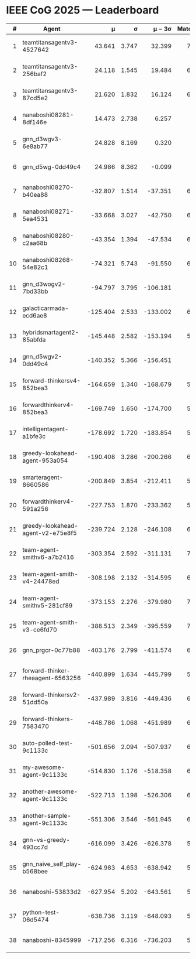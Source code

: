 # IEEE CoG 2025 — Leaderboard

| # | Agent | μ | σ | μ − 3σ | Matches | Updated |
|---:|---|---:|---:|---:|---:|---|
| 1 | teamtitansagentv3-4527642 | 43.641 | 3.747 | 32.399 | 7176 | 2025-08-30 10:48 |
| 2 | teamtitansagentv3-256baf2 | 24.118 | 1.545 | 19.484 | 6676 | 2025-08-30 10:48 |
| 3 | teamtitansagentv3-87cd5e2 | 21.620 | 1.832 | 16.124 | 6360 | 2025-08-30 10:48 |
| 4 | nanaboshi08281-8df146e | 14.473 | 2.738 | 6.257 | 276 | 2025-08-30 10:48 |
| 5 | gnn_d3wgv3-6e8ab77 | 24.828 | 8.169 | 0.320 | 138 | 2025-08-30 10:48 |
| 6 | gnn_d5wg-0dd49c4 | 24.986 | 8.362 | -0.099 | 120 | 2025-08-30 10:48 |
| 7 | nanaboshi08270-b40ea88 | -32.807 | 1.514 | -37.351 | 6940 | 2025-08-30 10:48 |
| 8 | nanaboshi08271-5ea4531 | -33.668 | 3.027 | -42.750 | 6918 | 2025-08-30 10:48 |
| 9 | nanaboshi08280-c2aa68b | -43.354 | 1.394 | -47.534 | 6318 | 2025-08-30 10:48 |
| 10 | nanaboshi08268-54e82c1 | -74.321 | 5.743 | -91.550 | 6380 | 2025-08-30 10:48 |
| 11 | gnn_d3wogv2-7bd33bb | -94.797 | 3.795 | -106.181 | 274 | 2025-08-30 10:48 |
| 12 | galacticarmada-ecd6ae8 | -125.404 | 2.533 | -133.002 | 6360 | 2025-08-30 10:48 |
| 13 | hybridsmartagent2-85abfda | -145.448 | 2.582 | -153.194 | 5902 | 2025-08-30 10:48 |
| 14 | gnn_d5wgv2-0dd49c4 | -140.352 | 5.366 | -156.451 | 226 | 2025-08-30 10:48 |
| 15 | forward-thinkersv4-852bea3 | -164.659 | 1.340 | -168.679 | 5459 | 2025-08-30 10:48 |
| 16 | forwardthinkerv4-852bea3 | -169.749 | 1.650 | -174.700 | 5672 | 2025-08-30 10:48 |
| 17 | intelligentagent-a1bfe3c | -178.692 | 1.720 | -183.854 | 5861 | 2025-08-30 10:48 |
| 18 | greedy-lookahead-agent-953a054 | -190.408 | 3.286 | -200.266 | 6288 | 2025-08-30 10:48 |
| 19 | smarteragent-8660586 | -200.849 | 3.854 | -212.411 | 5544 | 2025-08-30 10:48 |
| 20 | forwardthinkerv4-591a256 | -227.753 | 1.870 | -233.362 | 5562 | 2025-08-30 10:48 |
| 21 | greedy-lookahead-agent-v2-e75e8f5 | -239.724 | 2.128 | -246.108 | 6720 | 2025-08-30 10:48 |
| 22 | team-agent-smithv6-a7b2416 | -303.354 | 2.592 | -311.131 | 7100 | 2025-08-30 10:48 |
| 23 | team-agent-smith-v4-24478ed | -308.198 | 2.132 | -314.595 | 6498 | 2025-08-30 10:48 |
| 24 | team-agent-smithv5-281cf89 | -373.153 | 2.276 | -379.980 | 7240 | 2025-08-30 10:48 |
| 25 | team-agent-smith-v3-ce6fd70 | -388.513 | 2.349 | -395.559 | 7738 | 2025-08-30 10:48 |
| 26 | gnn_prgcr-0c77b88 | -403.176 | 2.799 | -411.574 | 6310 | 2025-08-30 10:48 |
| 27 | forward-thinker-rheaagent-6563256 | -440.899 | 1.634 | -445.799 | 5948 | 2025-08-30 10:48 |
| 28 | forward-thinkersv2-51dd50a | -437.989 | 3.816 | -449.436 | 6228 | 2025-08-30 10:48 |
| 29 | forward-thinkers-7583470 | -448.786 | 1.068 | -451.989 | 6940 | 2025-08-30 10:48 |
| 30 | auto-polled-test-9c1133c | -501.656 | 2.094 | -507.937 | 6800 | 2025-08-30 10:48 |
| 31 | my-awesome-agent-9c1133c | -514.830 | 1.176 | -518.358 | 6840 | 2025-08-30 10:48 |
| 32 | another-awesome-agent-9c1133c | -522.713 | 1.198 | -526.306 | 6560 | 2025-08-30 10:48 |
| 33 | another-sample-agent-9c1133c | -551.306 | 3.546 | -561.945 | 6940 | 2025-08-30 10:48 |
| 34 | gnn-vs-greedy-493cc7d | -616.099 | 3.426 | -626.378 | 5480 | 2025-08-30 10:48 |
| 35 | gnn_naive_self_play-b568bee | -624.983 | 4.653 | -638.942 | 5720 | 2025-08-30 10:48 |
| 36 | nanaboshi-53833d2 | -627.954 | 5.202 | -643.561 | 5020 | 2025-08-30 10:48 |
| 37 | python-test-06d5474 | -638.736 | 3.119 | -648.093 | 5780 | 2025-08-30 10:48 |
| 38 | nanaboshi-8345999 | -717.256 | 6.316 | -736.203 | 5990 | 2025-08-30 10:48 |
